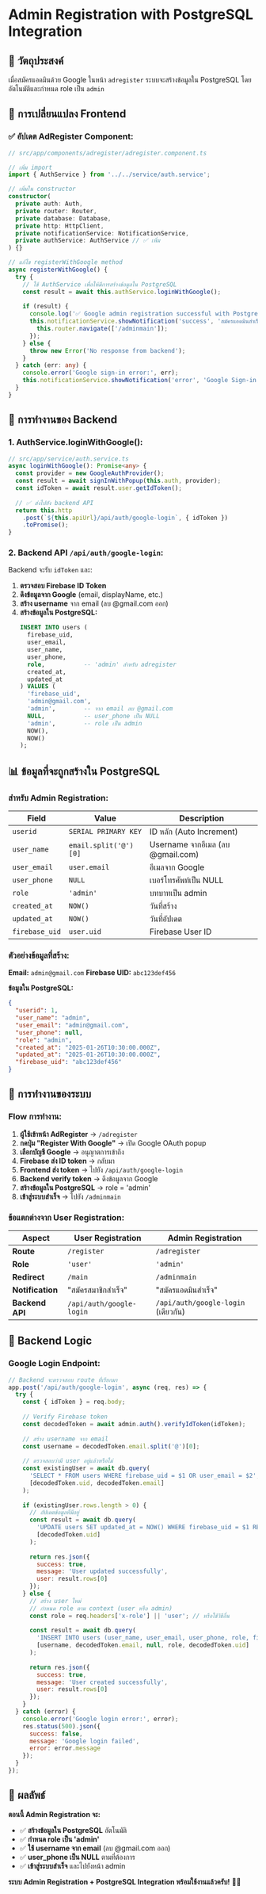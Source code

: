 # Admin Registration with PostgreSQL Integration

## 🎯 วัตถุประสงค์

เมื่อสมัครแอดมินด้วย Google ในหน้า `adregister` ระบบจะสร้างข้อมูลใน PostgreSQL โดยอัตโนมัติและกำหนด role เป็น `admin`

## 🔧 การเปลี่ยนแปลง Frontend

### ✅ อัปเดต AdRegister Component:

```typescript
// src/app/components/adregister/adregister.component.ts

// เพิ่ม import
import { AuthService } from '../../service/auth.service';

// เพิ่มใน constructor
constructor(
  private auth: Auth,
  private router: Router,
  private database: Database,
  private http: HttpClient,
  private notificationService: NotificationService,
  private authService: AuthService // ✅ เพิ่ม
) {}

// แก้ไข registerWithGoogle method
async registerWithGoogle() {
  try {
    // ใช้ AuthService เพื่อให้มีการสร้างข้อมูลใน PostgreSQL
    const result = await this.authService.loginWithGoogle();
    
    if (result) {
      console.log('✅ Google admin registration successful with PostgreSQL data:', result);
      this.notificationService.showNotification('success', 'สมัครแอดมินสำเร็จ!', 'ยินดีต้อนรับ! ข้อมูลแอดมินของคุณถูกสร้างในระบบแล้ว', true, 'ไปหน้า Admin', () => {
        this.router.navigate(['/adminmain']);
      });
    } else {
      throw new Error('No response from backend');
    }
  } catch (err: any) {
    console.error('Google sign-in error:', err);
    this.notificationService.showNotification('error', 'Google Sign-in ล้มเหลว', 'ไม่สามารถเข้าสู่ระบบด้วย Google ได้');
  }
}
```

## 🔧 การทำงานของ Backend

### 1. AuthService.loginWithGoogle():
```typescript
// src/app/service/auth.service.ts
async loginWithGoogle(): Promise<any> {
  const provider = new GoogleAuthProvider();
  const result = await signInWithPopup(this.auth, provider);
  const idToken = await result.user.getIdToken();
  
  // ✅ ส่งไปยัง backend API
  return this.http
    .post(`${this.apiUrl}/api/auth/google-login`, { idToken })
    .toPromise();
}
```

### 2. Backend API `/api/auth/google-login`:
Backend จะรับ `idToken` และ:
1. **ตรวจสอบ Firebase ID Token**
2. **ดึงข้อมูลจาก Google** (email, displayName, etc.)
3. **สร้าง username** จาก email (ลบ @gmail.com ออก)
4. **สร้างข้อมูลใน PostgreSQL:**
   ```sql
   INSERT INTO users (
     firebase_uid,
     user_email,
     user_name,
     user_phone,
     role,           -- 'admin' สำหรับ adregister
     created_at,
     updated_at
   ) VALUES (
     'firebase_uid',
     'admin@gmail.com',
     'admin',        -- จาก email ลบ @gmail.com
     NULL,           -- user_phone เป็น NULL
     'admin',        -- role เป็น admin
     NOW(),
     NOW()
   );
   ```

## 📊 ข้อมูลที่จะถูกสร้างใน PostgreSQL

### สำหรับ Admin Registration:

| Field | Value | Description |
|-------|-------|-------------|
| `userid` | `SERIAL PRIMARY KEY` | ID หลัก (Auto Increment) |
| `user_name` | `email.split('@')[0]` | Username จากอีเมล (ลบ @gmail.com) |
| `user_email` | `user.email` | อีเมลจาก Google |
| `user_phone` | `NULL` | เบอร์โทรศัพท์เป็น NULL |
| `role` | `'admin'` | บทบาทเป็น admin |
| `created_at` | `NOW()` | วันที่สร้าง |
| `updated_at` | `NOW()` | วันที่อัปเดต |
| `firebase_uid` | `user.uid` | Firebase User ID |

### ตัวอย่างข้อมูลที่สร้าง:

**Email:** `admin@gmail.com`
**Firebase UID:** `abc123def456`

**ข้อมูลใน PostgreSQL:**
```json
{
  "userid": 1,
  "user_name": "admin",
  "user_email": "admin@gmail.com",
  "user_phone": null,
  "role": "admin",
  "created_at": "2025-01-26T10:30:00.000Z",
  "updated_at": "2025-01-26T10:30:00.000Z",
  "firebase_uid": "abc123def456"
}
```

## 🔄 การทำงานของระบบ

### Flow การทำงาน:

1. **ผู้ใช้เข้าหน้า AdRegister** → `/adregister`
2. **กดปุ่ม "Register With Google"** → เปิด Google OAuth popup
3. **เลือกบัญชี Google** → อนุญาตการเข้าถึง
4. **Firebase ส่ง ID token** → กลับมา
5. **Frontend ส่ง token** → ไปยัง `/api/auth/google-login`
6. **Backend verify token** → ดึงข้อมูลจาก Google
7. **สร้างข้อมูลใน PostgreSQL** → role = 'admin'
8. **เข้าสู่ระบบสำเร็จ** → ไปยัง `/adminmain`

### ข้อแตกต่างจาก User Registration:

| Aspect | User Registration | Admin Registration |
|--------|------------------|-------------------|
| **Route** | `/register` | `/adregister` |
| **Role** | `'user'` | `'admin'` |
| **Redirect** | `/main` | `/adminmain` |
| **Notification** | "สมัครสมาชิกสำเร็จ" | "สมัครแอดมินสำเร็จ" |
| **Backend API** | `/api/auth/google-login` | `/api/auth/google-login` (เดียวกัน) |

## 🎯 Backend Logic

### Google Login Endpoint:
```javascript
// Backend จะตรวจสอบ route ที่เรียกมา
app.post('/api/auth/google-login', async (req, res) => {
  try {
    const { idToken } = req.body;
    
    // Verify Firebase token
    const decodedToken = await admin.auth().verifyIdToken(idToken);
    
    // สร้าง username จาก email
    const username = decodedToken.email.split('@')[0];
    
    // ตรวจสอบว่ามี user อยู่แล้วหรือไม่
    const existingUser = await db.query(
      'SELECT * FROM users WHERE firebase_uid = $1 OR user_email = $2',
      [decodedToken.uid, decodedToken.email]
    );
    
    if (existingUser.rows.length > 0) {
      // อัปเดตข้อมูลที่มีอยู่
      const result = await db.query(
        'UPDATE users SET updated_at = NOW() WHERE firebase_uid = $1 RETURNING *',
        [decodedToken.uid]
      );
      
      return res.json({
        success: true,
        message: 'User updated successfully',
        user: result.rows[0]
      });
    } else {
      // สร้าง user ใหม่
      // กำหนด role ตาม context (user หรือ admin)
      const role = req.headers['x-role'] || 'user'; // หรือใช้วิธีอื่น
      
      const result = await db.query(
        'INSERT INTO users (user_name, user_email, user_phone, role, firebase_uid, created_at, updated_at) VALUES ($1, $2, $3, $4, $5, NOW(), NOW()) RETURNING *',
        [username, decodedToken.email, null, role, decodedToken.uid]
      );
      
      return res.json({
        success: true,
        message: 'User created successfully',
        user: result.rows[0]
      });
    }
  } catch (error) {
    console.error('Google login error:', error);
    res.status(500).json({
      success: false,
      message: 'Google login failed',
      error: error.message
    });
  }
});
```

## 🎉 ผลลัพธ์

**ตอนนี้ Admin Registration จะ:**
- ✅ **สร้างข้อมูลใน PostgreSQL** อัตโนมัติ
- ✅ **กำหนด role เป็น 'admin'** 
- ✅ **ใช้ username จาก email** (ลบ @gmail.com ออก)
- ✅ **user_phone เป็น NULL** ตามที่ต้องการ
- ✅ **เข้าสู่ระบบสำเร็จ** และไปยังหน้า admin

**ระบบ Admin Registration + PostgreSQL Integration พร้อมใช้งานแล้วครับ!** 🎉✨
